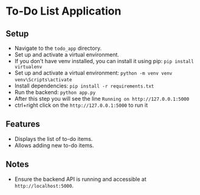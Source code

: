 # To-Do List Application

## Setup
   - Navigate to the `todo_app` directory.
   - Set up and activate a virtual environment.
   - If you don't have venv installed, you can install it using pip:
     `pip install virtualenv`
   - Set up and activate a virtual environment:
     `python -m venv venv`
     `venv\Scripts\activate`
   - Install dependencies: `pip install -r requirements.txt`
   - Run the backend: `python app.py`
   - After this step you will see the line `Running on http://127.0.0.1:5000`
   - ctrl+right click on the `http://127.0.0.1:5000` to run it

## Features

- Displays the list of to-do items.
- Allows adding new to-do items.

## Notes

- Ensure the backend API is running and accessible at `http://localhost:5000`.
 
